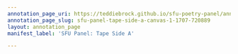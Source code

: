 ```yaml
---
annotation_page_uri: https://teddiebrock.github.io/sfu-poetry-panel/annotations/sfu-panel-tape-side-a-canvas-1-1707-720889.json
annotation_page_slug: sfu-panel-tape-side-a-canvas-1-1707-720889
layout: annotation_page
manifest_label: 'SFU Panel: Tape Side A'

---
```

